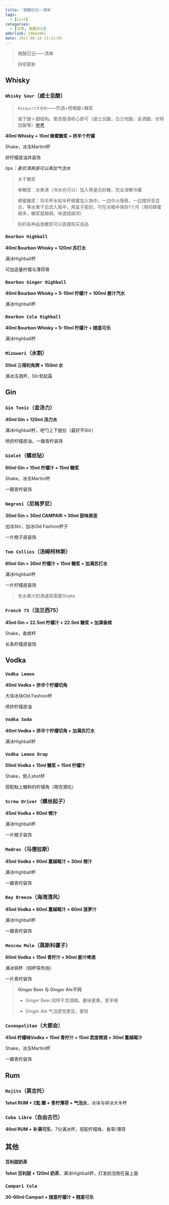```yaml
---
title: '微醺日记——清单'
tags:
  - [List]
categories:
  - [日常, 微醺日记]
abbrlink: 19bbe961
date: 2021-06-14 13:13:03
---
```


> 微醺日记——清单
>
> 持续更新

## Whisky

### `Whisky Sour`（威士忌酸）

> `Daiquiri大吉利`——烈酒+柑橘酸+糖浆
>
> 属于酸＋甜结构。更改基酒核心即可（威士忌酸，白兰地酸，金酒酸，伏特加酸等）[参考](https://leex0.top/posts/56b5b661/)

**40ml Whisky + 15ml 蜂蜜糖浆 + 挤半个柠檬** 

Shake，冰冻Martini杯

挤柠檬皮油并装饰

*tips：喜欢清爽感可以再加气泡水*

> 关于糖浆
>
> 单糖浆：水煮沸（冷水也可以）加入等量白砂糖，完全溶解冷藏
>
> 蜂蜜糖浆：将半杯水和半杯蜂蜜加入锅中，一边中火慢煮，一边搅拌至混合，等水煮干后滤入瓶中，用盖子密封，可在冰箱中保存1个月（用的蜂蜜越多，糖浆就越稠，味道就越浓）
>
> 别的各种品类糖浆可以直接购买成品

### `Bourbon Highball`

**40ml Bourbon Whisky + 120ml 苏打水**

满冰Highball杯

可加适量柠檬与薄荷等

### `Bourbon Ginger Highball`

**40ml Bourbon Whisky + 5-10ml 柠檬汁 + 100ml 姜汁汽水**

满冰Highball杯

### `Bourbon Cola Highball`

**40ml Bourbon Whisky + 5-10ml 柠檬汁 + 随意可乐**

满冰Highball杯

### `Mizuwari`（水割）

**50ml 三得利角牌 + 150ml 水**

满冰冻酒杯，Stir至起霜

## Gin

### `Gin Tonic`（金汤力）

**40ml Gin + 120ml 汤力水**

满冰Highball杯，吧勺上下提拉（最好不Stir）

喷挤柠檬皮油，一瓣青柠装饰

### `Gimlet`（螺丝钻）

**60ml Gin + 15ml 柠檬汁 + 15ml 糖浆**

Shake，冰冻Martini杯

一瓣青柠装饰

### `Negroni`（尼格罗尼）

**30ml Gin + 30ml CAMPARI + 30ml 甜味美思**

加冰Stir，加冰Old Fashion杯子

一片橙子皮装饰

### `Tom Collins`（汤姆柯林斯）

**60ml Gin + 30ml 柠檬汁 + 15ml 糖浆 + 加满苏打水**

满冰Highball杯

一片柠檬皮装饰

> 有水果汁的酒通常需要Shake

### `French 75`（法兰西75）

**45ml Gin + 22.5ml 柠檬汁 + 22.5ml 糖浆 + 加满香槟**

Shake，香槟杯

长条柠檬皮装饰

## Vodka

### `Vodka Lemon`

**40ml Vodka + 挤半个柠檬切角**

大块冰块Old Fashion杯

喷挤柠檬皮油

### `Vodka Soda`

**40ml Vodka + 挤半个柠檬切角 + 加满苏打水**

满冰Highball杯

### `Vodka Lemon Drop`

**50ml Vodka  + 15ml 糖浆 +  15ml 柠檬汁**

Shake，倒入shot杯

搭配粘上糖粉的柠檬角（喝完酒吃）

### `Screw Driver`（螺丝起子）

**45ml Vodka  + 90ml 橙汁**

满冰Highball杯

一片橙子装饰

### `Madras`（马德拉斯）

**45ml Vodka  + 90ml 蔓越莓汁 +  30ml 橙汁**

满冰Highball杯

一瓣青柠装饰

### `Bay Breeze`（海湾清风）

**45ml Vodka  + 60ml 蔓越莓汁 +  60ml 菠萝汁**

满冰Highball杯

一瓣青柠装饰

### `Moscow Mule`（莫斯科骡子）

**60ml Vodka  + 15ml 青柠汁 +  90ml 姜汁啤酒**

满冰铜杯（铜杯导热快）

一片青柠装饰

> **Ginger Beer 与 Ginger Ale不同**
>
> - Ginger Beer 同样不含酒精，姜味更重，更辛辣
>
> - Ginger Ale 气泡感觉更足，更轻

### `Cosmopolitan`（大都会）

**45ml 柠檬味Vodka  + 15ml 青柠汁 + 15ml 君度橙酒 + 30ml 蔓越莓汁**

Shake，冰冻Martini杯

一瓣青柠装饰

## Rum

### `Mojito`（莫吉托）

**1shot RUM + 2匙 糖 + 青柠薄荷 + 气泡水**，冰块与碎冰大半杯

### `Cuba Libre`（自由古巴）

**40ml RUM +  补满可乐**，7分满冰杯，搭配柠檬角、香草/薄荷

## 其他

### `百利甜奶茶`

**1shot 百利甜 + 120ml 奶茶**，满冰Highball杯，打发奶泡倒在最上面

### `Campari Cola`

**30-60ml Campari + 随意柠檬汁 + 随意可乐**


